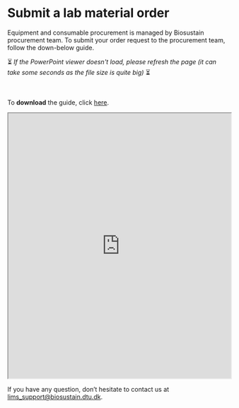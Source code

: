 # Submit a lab material order

Equipment and consumable procurement is managed by Biosustain procurement team. To submit your order request to the procurement team, follow the down-below guide.

⏳ *If the PowerPoint viewer doesn't load, please refresh the page (it can take some seconds as the file size is quite big)* ⏳

<br/>

To **download** the guide, click [here](../_static/files/material_order_guide.pdf).

<iframe src="https://docs.google.com/gview?url=https://biosustain.github.io/benchling-resources/_static/files/material_order_guide.pdf&embedded=true" width="100%" height="600px"></iframe>

If you have any question, don’t hesitate to contact us at [lims_support@biosustain.dtu.dk](mailto:lims_support@biosustain.dtu.dk).


